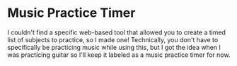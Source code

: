 # Music Practice Timer
I couldn't find a specific web-based tool that allowed you to create a timed list of subjects to practice, so I made one!
Technically, you don't have to specifically be practicing music while using this, but I got the idea when I was practicing guitar so
I'll keep it labeled as a music practice timer for now.
